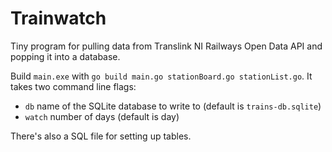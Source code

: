 # Trainwatch

Tiny program for pulling data from Translink NI Railways Open Data API and popping it into a database.

Build `main.exe` with `go build main.go stationBoard.go stationList.go`. It takes two command line flags:
* `db` name of the SQLite database to write to (default is `trains-db.sqlite`)
* `watch` number of days (default is  day)

There's also a SQL file for setting up tables.
